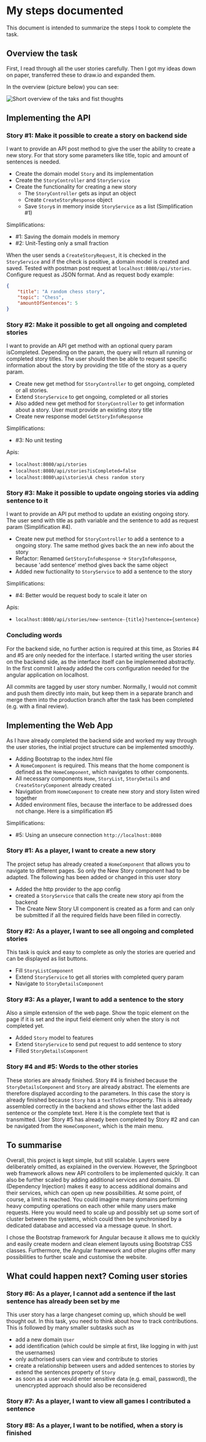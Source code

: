 # My steps documented
This document is intended to summarize the steps I took to complete the task. 

## Overview the task
First, I read through all the user stories carefully. Then I got my ideas down on paper, transferred these to draw.io and expanded them.

In the overview (picture below) you can see:

![Short overview of the taks and fist thoughts](imgs/ShortOverview.drawio.png "Short overview")

## Implementing the API

### Story #1: Make it possible to create a story on backend side

I want to provide an API post method to give the user the ability to create a new story. For that story some parameters like title, topic and amount of sentences is needed.

- Create the domain model `Story` and its implementation
- Create the `StoryController` and `StoryService`
- Create the functionality for creating a new story
    - The `StoryController` gets as input an object
    - Create `CreateStoryResponse` object
    - Save `Story`s in memory inside `StoryService` as a list (Simplification #1)

Simplifications:
- #1: Saving the domain models in memory
- #2: Unit-Testing only a small fraction

When the user sends a `CreateStoryRequest`, it is checked in the `StoryService` and if the check is positive, a domain model is created and saved. Tested with postman post request at `localhost:8080/api/stories`. Configure request as JSON format. And as request body example:
```json
{
    "title": "A random chess story",
    "topic": "Chess",
    "amountOfSentences": 5
}
``` 

### Story #2: Make it possible to get all ongoing and completed stories

I want to provide an API get method with an optional query param isCompleted. Depending on the param, the query will return all running or completed story titles. The user should then be able to request specific information about the story by providing the title of the story as a query param.  

- Create new get method for `StoryController` to get ongoing, completed or all stories.
- Extend `StoryService` to get ongoing, completed or all stories
- Also added new get method for `StoryController` to get information about a story. User must provide an existing story title
- Create new response model `GetStoryInfoResponse`


Simplifications:
- #3: No unit testing

Apis:
- `localhost:8080/api/stories`
- `localhost:8080/api/stories?isCompleted=false`
- `localhost:8080\api\stories\A chess random story`

### Story #3: Make it possible to update ongoing stories via adding sentence to it

I want to provide an API put method to update an existing ongoing story. The user send with title as path variable and the sentence to add as request param (Simplification #4).

- Create new put method for `StoryController` to add a sentence to a ongoing story. The same method gives back the an new info about the story
- Refactor: Renamed `GetStoryInfoResponse` -> `StoryInfoResponse`, because 'add sentence' method gives back the same object
- Added new fuctionality to `StoryService` to add a sentence to the story


Simplifications:
- #4: Better would be request body to scale it later on

Apis:
- `localhost:8080/api/stories/new-sentence-{title}?sentence={sentence}`

### Concluding words

For the backend side, no further action is required at this time, as Stories #4 and #5 are only needed for the interface. I started writing the user stories on the backend side, as the interface itself can be implemented abstractly. In the first commit I already added the cors configuration needed for the angular application on localhost.

All commits are tagged by user story number. Normally, I would not commit and push them directly into main, but keep them in a separate branch and merge them into the production branch after the task has been completed (e.g. with a final review). 

## Implementing the Web App

As I have already completed the backend side and worked my way through the user stories, the initial project structure can be implemented smoothly.

- Adding Bootstrap to the index.html file
- A `HomeComponent` is required. This means that the home component is defined as the `HomeComponent`, which navigates to other components.
- All necessary components  `Home`, `StoryList`, `StoryDetails` and `CreateStoryComponent` already created
- Navigation from `HomeComponent` to create new story and story listen wired together
- Added environment files, because the interface to be addressed does not change. Here is a simplification #5


Simplifications:
- #5: Using an unsecure connection `http://localhost:8080`

### Story #1: As a player, I want to create a new story

The project setup has already created a `HomeComponent` that allows you to navigate to different pages. So only the New Story component had to be adapted. The following has been added or changed in this user story

- Added the http provider to the app config
- created a `StoryService` that calls the create new story api from the backend
- The Create New Story UI component is created as a form and can only be submitted if all the required fields have been filled in correctly.

### Story #2: As a player, I want to see all ongoing and completed stories
This task is quick and easy to complete as only the stories are queried and can be displayed as list buttons.

- Fill `StoryListComponent`
- Extend `StoryService` to get all stories with completed query param
- Navigate to `StoryDetailsComponent`


### Story #3: As a player, I want to add a sentence to the story
Also a simple extension of the web page. Show the topic element on the page if it is set and the input field element only when the story is not completed yet.

- Added `Story` model to features
- Extend `StoryService` to send put request to add sentence to story
- Filled `StoryDetailsComponent` 

### Story #4 and #5: Words to the other stories
These stories are already finished. Story #4 is finished because the `StoryDetailsComponent` and `Story` are already abstract. The elements are therefore displayed according to the parameters. In this case the story is already finished because `Story` has a `textToShow` property. This is already assembled correctly in the backend and shows either the last added sentence or the complete text. Here it is the complete text that is transmitted.
User Story #5 has already been completed by Story #2 and can be navigated from the `HomeComponent`, which is the main menu.

## To summarise
Overall, this project is kept simple, but still scalable. Layers were deliberately omitted, as explained in the overview. However, the Springboot web framework allows new API controllers to be implemented quickly. It can also be further scaled by adding additional services and domains. DI (Dependency Injection) makes it easy to access additional domains and their services, which can open up new possibilities. At some point, of course, a limit is reached. You could imagine many domains performing heavy computing operations on each other while many users make requests. Here you would need to scale up and possibly set up some sort of cluster between the systems, which could then be synchronised by a dedicated database and accessed via a message queue. In short. 

I chose the Bootstrap framework for Angular because it allows me to quickly and easily create modern and clean element layouts using Bootstrap CSS classes. Furthermore, the Angular framework and other plugins offer many possibilities to further scale and customise the website.

## What could happen next? Coming user stories

### Story #6: As a player, I cannot add a sentence if the last sentence has already been set by me
This user story has a large changeset coming up, which should be well thought out. In this task, you need to think about how to track contributions. This is followed by many smaller subtasks such as
- add a new domain `User`
- add identification (which could be simple at first, like logging in with just the usernames)
- only authorised users can view and contribute to stories
- create a relationship between users and added sentences to stories by extend the sentences property of `Story`
- as soon as a user would enter sensitive data (e.g. email, password), the unencrypted approach should also be reconsidered


### Story #7: As a player, I want to view all games I contributed a sentence

### Story #8: As a player, I want to be notified, when a story is finished

